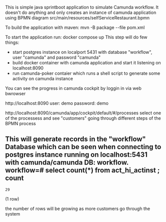 This is simple java sprintboot application to simulate Camunda workflow.
It doesn't do anything and only creates an instance of camunda application using
BPMN diagram src/main/resources/selfServiceRestaurant.bpmn

To build the application with maven: mvn -B package --file pom.xml

To start the application run: docker compose up
This step will do few things:
- start postgres instance on localport 5431 with database "workflow", user "camunda" and password "camunda"
- build docker container with camunda application and start it listening on localhost:8090
- run camunda-poker contaier which runs a shell script to generate some activity on camunda instance

You can see the progress in camunda cockpit by loggin in via web bwrowser

http://localhost:8090
user: demo
password: demo

http://localhost:8090/camunda/app/cockpit/default/#/processes
select one of the processess and see "customers" going through different steps of the BPMN process


This will generate records in the "workflow" Database which can be seen when connecting to postgres instance running on localhost:5431 with camunda/camunda DB: workflow.
workflow=# select count(*) from act_hi_actinst ;
 count 
-------
    29
(1 row)

the number of rows will be growing as more customers go through the system





